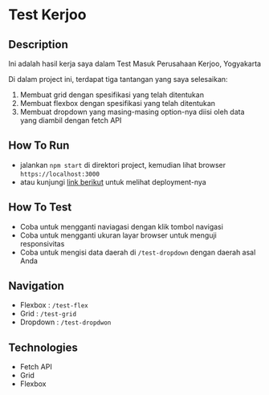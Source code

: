 # Test Kerjoo

## Description

Ini adalah hasil kerja saya dalam Test Masuk Perusahaan Kerjoo, Yogyakarta

Di dalam project ini, terdapat tiga tantangan yang saya selesaikan:

1. Membuat grid dengan spesifikasi yang telah ditentukan
2. Membuat flexbox dengan spesifikasi yang telah ditentukan
3. Membuat dropdown yang masing-masing option-nya diisi oleh data yang diambil dengan fetch API

## How To Run

- jalankan `npm start` di direktori project, kemudian lihat browser `https://localhost:3000`
- atau kunjungi [link berikut](https://kerjoo-test.vercel.app/) untuk melihat deployment-nya

## How To Test

- Coba untuk mengganti naviagasi dengan klik tombol navigasi
- Coba untuk mengganti ukuran layar browser untuk menguji responsivitas
- Coba untuk mengisi data daerah di `/test-dropdown` dengan daerah asal Anda

## Navigation

- Flexbox : `/test-flex`
- Grid : `/test-grid`
- Dropdown : `/test-dropdwon`

## Technologies

- Fetch API
- Grid
- Flexbox
